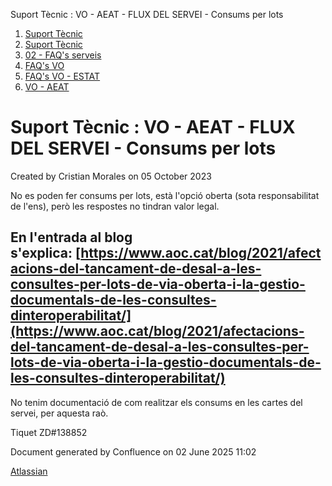 Suport Tècnic : VO - AEAT - FLUX DEL SERVEI - Consums per lots  

1.  [Suport Tècnic](index.md)
2.  [Suport Tècnic](13893782.md)
3.  [02 - FAQ's serveis](26313393.md)
4.  [FAQ's VO](28705575.md)
5.  [FAQ's VO - ESTAT](28705579.md)
6.  [VO - AEAT](VO---AEAT_36340975.md)

Suport Tècnic : VO - AEAT - FLUX DEL SERVEI - Consums per lots
==============================================================

Created by Cristian Morales on 05 October 2023

No es poden fer consums per lots, està l'opció oberta (sota responsabilitat de l'ens), però les respostes no tindran valor legal.

En l'entrada al blog s'explica: [https://www.aoc.cat/blog/2021/afectacions-del-tancament-de-desal-a-les-consultes-per-lots-de-via-oberta-i-la-gestio-documentals-de-les-consultes-dinteroperabilitat/](https://www.aoc.cat/blog/2021/afectacions-del-tancament-de-desal-a-les-consultes-per-lots-de-via-oberta-i-la-gestio-documentals-de-les-consultes-dinteroperabilitat/)
----------------------------------------------------------------------------------------------------------------------------------------------------------------------------------------------------------------------------------------------------------------------------------------------------------------------------------------------------------------------------

  

No tenim documentació de com realitzar els consums en les cartes del servei, per aquesta raò.

  

Tiquet ZD#138852

Document generated by Confluence on 02 June 2025 11:02

[Atlassian](http://www.atlassian.com/)